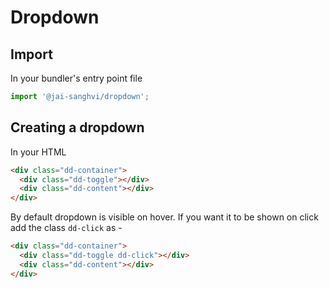 # Dropdown

## Import
In your bundler's entry point file
```js
import '@jai-sanghvi/dropdown';
```

## Creating a dropdown
In your HTML
```html
<div class="dd-container">
  <div class="dd-toggle"></div>
  <div class="dd-content"></div>
</div>
```

By default dropdown is visible on hover. If you want it to be shown on click add the class `dd-click` as -
```html
<div class="dd-container">
  <div class="dd-toggle dd-click"></div>
  <div class="dd-content"></div>
</div>
```
